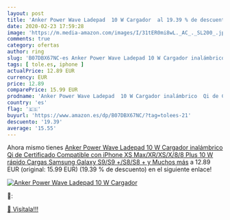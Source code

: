 ```yaml
---
layout: post
title: 'Anker Power Wave Ladepad  10 W Cargador  al 19.39 % de descuento'
date: 2020-02-23 17:59:28
image: 'https://m.media-amazon.com/images/I/31tER0mi8wL._AC_._SL200_.jpg'
comments: true
category: ofertas
author: ring
slug: 'B07DBX67NC-es Anker Power Wave Ladepad 10 W Cargador inalámbrico Qi de...'
tags: [ tole.es, iphone ]
actualPrice: 12.89 EUR
currency: EUR
price: 12.89
comparePrice: 15.99 EUR
prodname: 'Anker Power Wave Ladepad  10 W Cargador inalámbrico  Qi de Certificado  Compatible con iPhone XS Max/XR/XS/X/8/8 Plus  10 W rápido Cargas  Samsung Galaxy S9/S9 +/S8/S8 + y Muchos más'
country: 'es'
flag: '🇪🇸'
buyurl: 'https://www.amazon.es/dp/B07DBX67NC/?tag=tolees-21'
descuento: '19.39'
average: '15.55'
---
```


Ahora mismo tienes [Anker Power Wave Ladepad  10 W Cargador inalámbrico  Qi de Certificado  Compatible con iPhone XS Max/XR/XS/X/8/8 Plus  10 W rápido Cargas  Samsung Galaxy S9/S9 +/S8/S8 + y Muchos más](https://www.amazon.es/dp/B07DBX67NC/?tag=tolees-21) a 12.89 EUR (original: 15.99 EUR) (19.39 %  de descuento) en el siguiente enlace!

[![Anker Power Wave Ladepad  10 W Cargador ](https://m.media-amazon.com/images/I/31tER0mi8wL._AC_._SL200_.jpg)](https://www.amazon.es/dp/B07DBX67NC/?tag=tolees-21)

🔎:


[🛒 Visítala!!!](https://www.amazon.es/dp/B07DBX67NC/?tag=tolees-21)
